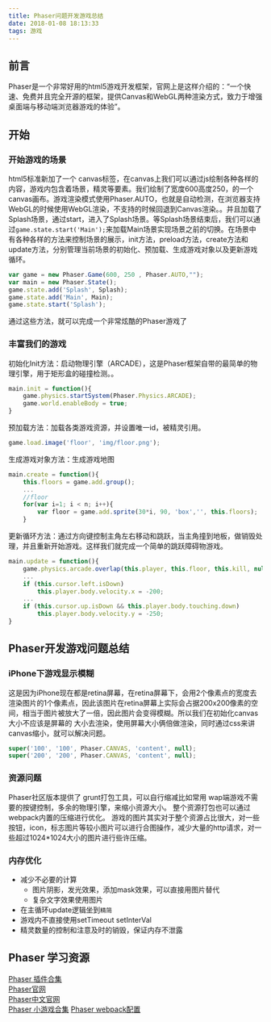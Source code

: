```yaml
---
title: Phaser问题开发游戏总结
date: 2018-01-08 18:13:33
tags: 游戏
---
```


## 前言

Phaser是一个非常好用的html5游戏开发框架，官网上是这样介绍的：“一个快速、免费并且完全开源的框架，提供Canvas和WebGL两种渲染方式，致力于增强桌面端与移动端浏览器游戏的体验”。

## 开始

### 开始游戏的场景

html5标准新加了一个 canvas标签，在canvas上我们可以通过js绘制各种各样的内容，游戏内包含着场景，精灵等要素。我们绘制了宽度600高度250，的一个canvas画布。游戏渲染模式使用Phaser.AUTO，也就是自动检测，在浏览器支持WebGL的时候使用WebGL渲染，不支持的时候回退到Canvas渲染。。并且加载了Splash场景，通过start，进入了Splash场景。等Splash场景结束后，我们可以通过`game.state.start('Main');`来加载Main场景实现场景之前的切换。在场景中有各种各样的方法来控制场景的展示，init方法，preload方法，create方法和update方法，分别管理当前场景的初始化、预加载、生成游戏对象以及更新游戏循环。

```javascript  
var game = new Phaser.Game(600, 250 , Phaser.AUTO,"");
var main = new Phaser.State();
game.state.add('Splash', Splash);
game.state.add('Main', Main);
game.state.start('Splash');
```

通过这些方法，就可以完成一个非常炫酷的Phaser游戏了

### 丰富我们的游戏

初始化Init方法：启动物理引擎（ARCADE），这是Phaser框架自带的最简单的物理引擎，用于矩形盒的碰撞检测。。
```javascript 
main.init = function(){
    game.physics.startSystem(Phaser.Physics.ARCADE);
    game.world.enableBody = true;
}
```

预加载方法：加载各类游戏资源，并设置唯一id，被精灵引用。

```javascript  
game.load.image('floor', 'img/floor.png');
```

生成游戏对象方法：生成游戏地图

```javascript  
main.create = function(){
    this.floors = game.add.group();
    ...
    //floor
    for(var i=1; i < n; i++){
        var floor = game.add.sprite(30*i, 90, 'box','', this.floors);
    }
```

更新循环方法：通过方向键控制主角左右移动和跳跃，当主角撞到地板，做销毁处理，并且重新开始游戏。这样我们就完成一个简单的跳跃障碍物游戏。

```javascript  
main.update = function(){
    game.physics.arcade.overlap(this.player, this.floor, this.kill, null, this);
    ...
    if (this.cursor.left.isDown) 
        this.player.body.velocity.x = -200;
    ...
    if (this.cursor.up.isDown && this.player.body.touching.down) 
        this.player.body.velocity.y = -250;
}
```

## Phaser开发游戏问题总结

### iPhone下游戏显示模糊

这是因为iPhone现在都是retina屏幕，在retina屏幕下，会用2个像素点的宽度去渲染图片的1个像素点，因此该图片在retina屏幕上实际会占据200x200像素的空间，相当于图片被放大了一倍，因此图片会变得模糊。所以我们在初始化canvas大小不应该是屏幕的 大小去渲染，使用屏幕大小俩倍做渲染，同时通过css来讲canvas缩小，就可以解决问题。

```javascript  
super('100', '100', Phaser.CANVAS, 'content', null);
super('200', '200', Phaser.CANVAS, 'content', null);
```

### 资源问题

Phaser社区版本提供了 grunt打包工具，可以自行缩减比如常用 wap端游戏不需要的按键控制，多余的物理引擎，来缩小资源大小。
整个资源打包也可以通过webpack内置的压缩进行优化。
游戏的图片其实对于整个资源占比很大，对一些按钮，icon，标志图片等较小图片可以进行合图操作，减少大量的http请求，对一些超过1024*1024大小的图片进行些许压缩。

### 内存优化

* 减少不必要的计算
    *  图片阴影，发光效果，添加mask效果，可以直接用图片替代
    *  复杂文字效果使用图片
* 在主循环update逻辑坐到`精简`
* 游戏内不直接使用setTimeout setInterVal
* 精灵数量的控制和注意及时的销毁，保证内存不泄露

## Phaser 学习资源	

[Phaser 插件合集](https://github.com/orange-games)	
[Phaser官网](http://www.phaser.io)	
[Phaser中文官网](http://phaserengine.com)	
[Phaser 小游戏合集](https://github.com/channingbreeze/games)
[Phaser webpack配置](https://github.com/lean/phaser-es6-webpack)


